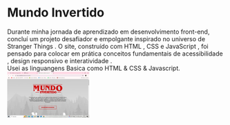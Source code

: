 # Mundo Invertido
Durante minha jornada de aprendizado em desenvolvimento front-end, concluí um projeto desafiador e empolgante inspirado no universo de Stranger Things . O site, construído com HTML , CSS e JavaScript , foi pensado para colocar em prática conceitos fundamentais de acessibilidade , design responsivo e interatividade .
<br>
Usei as linguangens Basica como HTML & CSS & Javascript.
<br>
<img src="https://github.com/Thais-enf/Mundo-Invertido/blob/5113e44d523ea8d196b73d6df20e177bca7e5169/assets/imagens/postagem/Captura%20de%20Tela%20(44).png" width=190px;>
<br>
